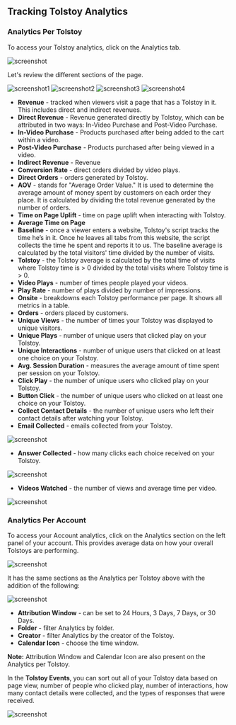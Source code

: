 ## Tracking Tolstoy Analytics

### Analytics Per Tolstoy

To access your Tolstoy analytics, click on the Analytics tab.

![screenshot](https://downloads.intercomcdn.com/i/o/892206690/a0f3b14417d4f1d8eea2af6a/image.png)

Let's review the different sections of the page.

![screenshot1](https://downloads.intercomcdn.com/i/o/747691708/ab0a656b1081aedb54c1c1b7/image.png)
![screenshot2](https://downloads.intercomcdn.com/i/o/747693070/7f10d0211b1ff1fd1cdc2fb1/image.png)
![screenshot3](https://downloads.intercomcdn.com/i/o/747695585/b0433679e1c6448f4c2cfacf/image.png)
![screenshot4](https://downloads.intercomcdn.com/i/o/750241263/135ab9d5502f4767d4de329f/image.png)

- **Revenue** - tracked when viewers visit a page that has a Tolstoy in it. This includes direct and indirect revenues.
- **Direct Revenue** - Revenue generated directly by Tolstoy, which can be attributed in two ways: In-Video Purchase and Post-Video Purchase.
- **In-Video Purchase** - Products purchased after being added to the cart within a video.
- **Post-Video Purchase** - Products purchased after being viewed in a video.
- **Indirect Revenue** - Revenue 
- **Conversion Rate** - direct orders divided by video plays.
- **Direct Orders** - orders generated by Tolstoy.
- **AOV** - stands for "Average Order Value." It is used to determine the average amount of money spent by customers on each order they place. It is calculated by dividing the total revenue generated by the number of orders.
- **Time on Page Uplift** - time on page uplift when interacting with Tolstoy.
- **Average Time on Page**
- **Baseline** - once a viewer enters a website, Tolstoy's script tracks the time he’s in it. Once he leaves all tabs from this website, the script collects the time he spent and reports it to us. The baseline average is calculated by the total visitors' time divided by the number of visits.
- **Tolstoy** - the Tolstoy average is calculated by the total time of visits where Tolstoy time is > 0 divided by the total visits where Tolstoy time is > 0.
- **Video Plays** - number of times people played your videos.
- **Play Rate** - number of plays divided by number of impressions.
- **Onsite** - breakdowns each Tolstoy performance per page. It shows all metrics in a table.
- **Orders** - orders placed by customers.
- **Unique Views** - the number of times your Tolstoy was displayed to unique visitors.
- **Unique Plays** - number of unique users that clicked play on your Tolstoy.
- **Unique Interactions** - number of unique users that clicked on at least one choice on your Tolstoy.
- **Avg. Session Duration** - measures the average amount of time spent per session on your Tolstoy.
- **Click Play** - the number of unique users who clicked play on your Tolstoy.
- **Button Click** - the number of unique users who clicked on at least one choice on your Tolstoy.
- **Collect Contact Details** - the number of unique users who left their contact details after watching your Tolstoy.
- **Email Collected** - emails collected from your Tolstoy.

![screenshot](https://downloads.intercomcdn.com/i/o/472912219/f0ab33121b227da2368c6e70/image.png)

- **Answer Collected** - how many clicks each choice received on your Tolstoy.

![screenshot](https://downloads.intercomcdn.com/i/o/472922002/333c5287eeaba57efc1b9895/image.png)

- **Videos Watched** - the number of views and average time per video.

![screenshot](https://downloads.intercomcdn.com/i/o/750242532/4dd86b4073d4b4ebc094bde9/image.png)

### Analytics Per Account

To access your Account analytics, click on the Analytics section on the left panel of your account. This provides average data on how your overall Tolstoys are performing.

![screenshot](https://downloads.intercomcdn.com/i/o/940546034/18bd8e29f64ba46c2115b531/image.png)

It has the same sections as the Analytics per Tolstoy above with the addition of the following:

![screenshot](https://downloads.intercomcdn.com/i/o/750286474/79e04789c39808e940d8d858/image.png)

- **Attribution Window** - can be set to 24 Hours, 3 Days, 7 Days, or 30 Days.
- **Folder** - filter Analytics by folder.
- **Creator** - filter Analytics by the creator of the Tolstoy.
- **Calendar Icon** - choose the time window.

**Note:** Attribution Window and Calendar Icon are also present on the Analytics per Tolstoy.

In the **Tolstoy Events**, you can sort out all of your Tolstoy data based on page view, number of people who clicked play, number of interactions, how many contact details were collected, and the types of responses that were received.

![screenshot](https://downloads.intercomcdn.com/i/o/676799713/274d4f6676d2022b224cd602/image.png)